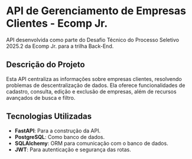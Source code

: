 # API de Gerenciamento de Empresas Clientes - Ecomp Jr.

API desenvolvida como parte do Desafio Técnico do Processo Seletivo 2025.2 da Ecomp Jr. para a trilha Back-End.

## Descrição do Projeto

Esta API centraliza as informações sobre empresas clientes, resolvendo problemas de descentralização de dados. Ela oferece funcionalidades de cadastro, consulta, edição e exclusão de empresas, além de recursos avançados de busca e filtro.

## Tecnologias Utilizadas

- **FastAPI**: Para a construção da API.
- **PostgreSQL**: Como banco de dados.
- **SQLAlchemy**: ORM para comunicação com o banco de dados.
- **JWT**: Para autenticação e segurança das rotas.